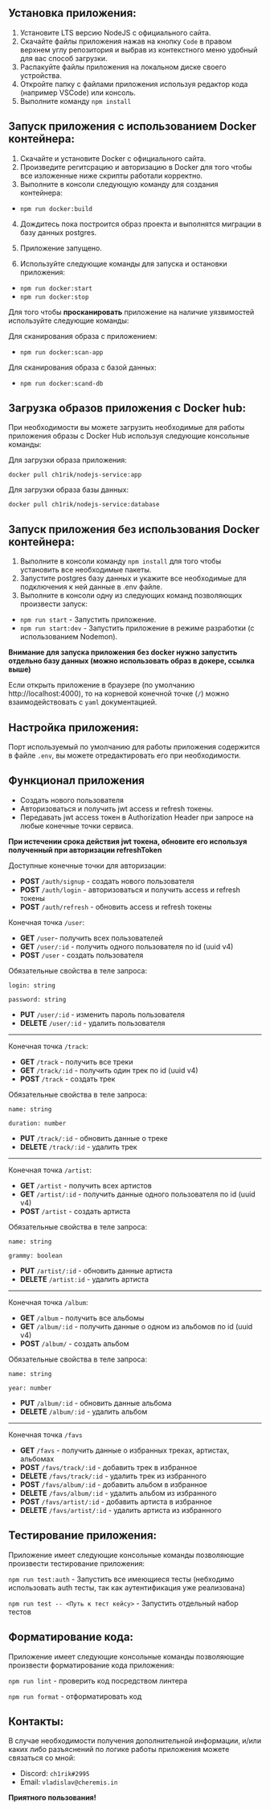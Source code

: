## Установка приложения:

1. Установите LTS версию NodeJS с официального сайта.
2. Скачайте файлы приложения нажав на кнопку `Code` в правом верхнем углу репозитория и выбрав из контекстного меню удобный для вас способ загрузки.
3. Распакуйте файлы приложения на локальном диске своего устройства.
4. Откройте папку с файлами приложения используя редактор кода (например VSCode) или консоль.
5. Выполните команду `npm install`

## Запуск приложения с использованием Docker контейнера:

1. Скачайте и установите Docker с официального сайта.
2. Произведите регитсрацию и авторизацию в Docker для того чтобы все изложенные ниже скрипты работали корректно.
3. Выполните в консоли следующую команду для создания контейнера:

- `npm run docker:build`

4. Дождитесь пока построится образ проекта и выполнятся миграции в базу данных postgres.

5. Приложение запущено.

6. Используйте следующие команды для запуска и остановки приложения:

- `npm run docker:start`
- `npm run docker:stop`

Для того чтобы **просканировать** приложение на наличие уязвимостей используйте следующие команды:

Для сканирования образа с приложением:

- `npm run docker:scan-app`

Для сканирования образа с базой данных:

- `npm run docker:scand-db`

## Загрузка образов приложения с Docker hub:

При необходимости вы можете загрузить необходимые для работы приложения образы с Docker Hub используя следующие консольные команды:

Для загрузки образа приложения:

`docker pull ch1rik/nodejs-service:app`

Для загрузки образа базы данных:

`docker pull ch1rik/nodejs-service:database`

## Запуск приложения без использования Docker контейнера:

1. Выполните в консоли команду `npm install` для того чтобы установить все необходимые пакеты.
2. Запустите postgres базу данных и укажите все необходимые для подключения к ней данные в .env файле.
3. Выполните в консоли одну из следующих команд позволяющих произвести запуск:

- `npm run start` - Запустить приложение.
- `npm run start:dev` - Запустить приложение в режиме разработки (с использованием Nodemon).

**Внимание для запуска приложения без docker нужно запустить отдельно базу данных (можно использовать образ в докере, ссылка выше)**

Если открыть приложение в браузере (по умолчанию http://localhost:4000), то на корневой конечной точке (`/`) можно взаимодействовать с `yaml` документацией.

## Настройка приложения:

Порт используемый по умолчанию для работы приложения содержится в файле `.env`, вы можете отредактировать его при необходимости.

## Функционал приложения

- Создать нового пользователя
- Авторизоваться и получить jwt access и refresh токены.
- Передавать jwt access токен в Authorization Header при запросе на любые конечные точки сервиса.

**При истечении срока действия jwt токена, обновите его используя полученный при авторизации refreshToken**

Доступные конечные точки для авторизации:

- **POST** `/auth/signup` - создать нового пользователя
- **POST** `/auth/login` - авторизоваться и получить access и refresh токены
- **POST** `/auth/refresh` - обновить access и refresh токены

Конечная точка `/user`:

- **GET** `/user`- получить всех пользователей
- **GET** `/user/:id` - получить одного пользователя по id (uuid v4)
- **POST** `/user` - создать пользователя

Обязательные свойства в теле запроса:

`login: string`

`password: string`

- **PUT** `/user/:id` - изменить пароль пользователя
- **DELETE** `/user/:id` - удалить пользователя

---

Конечная точка `/track`:

- **GET** `/track` - получить все треки
- **GET** `/track/:id` - получить один трек по id (uuid v4)
- **POST** `/track` - создать трек

Обязательные свойства в теле запроса:

`name: string`

`duration: number`

- **PUT** `/track/:id` - обновить данные о треке
- **DELETE** `/track/:id` - удалить трек

---

Конечная точка `/artist`:

- **GET** `/artist` - получить всех артистов
- **GET** `/artist/:id` - получить данные одного пользователя по id (uuid v4)
- **POST** `/artist` - создать артиста

Обязательные свойства в теле запроса:

`name: string`

`grammy: boolean`

- **PUT** `/artist/:id` - обновить данные артиста
- **DELETE** `/artist:id` - удалить артиста

---

Конечная точка `/album`:

- **GET** `/album` - получить все альбомы
- **GET** `/album/:id` - получить данные о одном из альбомов по id (uuid v4)
- **POST** `/album/` - создать альбом

Обязательные свойства в теле запроса:

`name: string`

`year: number`

- **PUT** `/album/:id` - обновить данные альбома
- **DELETE** `/album/:id` - удалить альбом

---

Конечная точка `/favs`

- **GET** `/favs` - получить данные о избранных треках, артистах, альбомах
- **POST** `/favs/track/:id` - добавить трек в избранное
- **DELETE** `/favs/track/:id` - удалить трек из избранного
- **POST** `/favs/album/:id` - добавить альбом в избранное
- **DELETE** `/favs/album/:id` - удалить альбом из избранного
- **POST** `/favs/artist/:id` - добавить артиста в избранное
- **DELETE** `/favs/artist/:id` - удалить артиста из избранного

## Тестирование приложения:

Приложение имеет следующие консольные команды позволяющие произвести тестирование приложения:

`npm run test:auth` - Запустить все имеющиеся тесты (небходимо использовать auth тесты, так как аутентификация уже реализована)

`npm run test -- <Путь к тест кейсу>` - Запустить отдельный набор тестов

## Форматирование кода:

Приложение имеет следующие консольные команды позволяющие произвести форматирование кода приложения:

`npm run lint` - проверить код посредством линтера

`npm run format` - отформатировать код

## Контакты:

В случае необходимости получения дополнительной информации, и/или каких либо разъяснений по логике работы приложения можете связаться со мной:

- Discord: `ch1rik#2995`
- Email: `vladislav@cheremis.in`

**Приятного пользования!**

